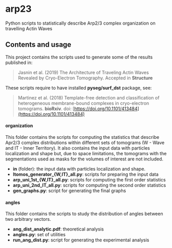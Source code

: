 # arp23
Python scripts to statistically describe Arp2/3 complex organization on travelling Actin Waves

## Contents and usage
This project contains the scripts used to generate some of the results published in:

> Jasnin et al. (2019) The Architecture of Traveling Actin Waves Revealed by Cryo-Electron Tomography. Accepted in **Structure**

These scripts require to have installed **pyseg/surf_dst** package, see:

> Martinez et al. (2018) Template-free detection and classification of heterogeneous membrane-bound complexes in cryo-electron tomograms. **bioRxiv**. doi: [https://doi.org/10.1101/413484](https://doi.org/10.1101/413484)

#### organization

This folder contains the scripts for computing the statistics that describe Apr2/3 complex distributions within different sets of tomograms (W - Wave and IT - Inner Territory). It also contains the input data with particles localization and shape but, due to space limitations, the tomograms with the segmentations used as masks for the volumes of interest are not included.
- **in** (folder): the input data with particles localization and shape.
- **ltomos_generator_{W,IT}_all.py**: scripts for preparing the input data
- **arp_uni_1st_{W,IT}_all.py**: scripts for computing the first order statistics
- **arp_uni_2nd_IT_all.py**: scripts for computing the second order statistics
- **gen_graphs.py**: script for generating the final graphs

#### angles

This folder contains the scripts to study the distribution of angles between two arbitrary vectors.
- **ang_dist_analytic.pdf**: theoretical analysis
- **angles.py**: set of utilities
- **run_ang_dist.py**: script for generating the experimental analysis
